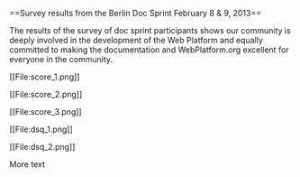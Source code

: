 ==Survey results from the Berlin Doc Sprint February 8 & 9, 2013==

The results of the survey of doc sprint participants shows our community is deeply involved in the development of the Web Platform and equally committed to making the documentation and WebPlatform.org excellent for everyone in the community.

[[File:score_1.png]]


[[File:score_2.png]]

[[File:score_3.png]]


[[File:dsq_1.png]]

[[File:dsq_2.png]]

More text